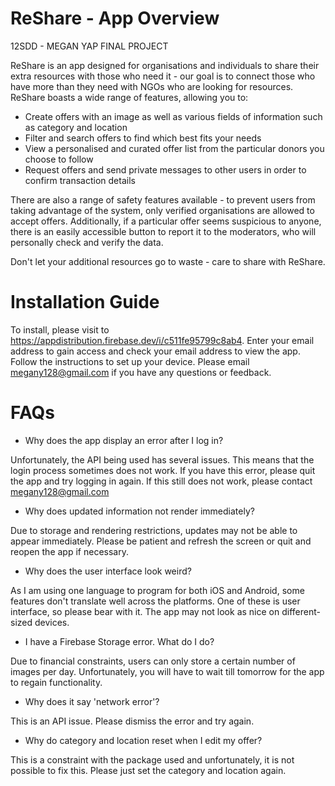 # ReShare - App Overview
12SDD - MEGAN YAP FINAL PROJECT

ReShare is an app designed for organisations and individuals to share their extra resources with those who need it - our goal is to connect those who have more than they need with NGOs who are looking for resources. ReShare boasts a wide range of features, allowing you to:
- Create offers with an image as well as various fields of information such as category and location
- Filter and search offers to find which best fits your needs
- View a personalised and curated offer list from the particular donors you choose to follow
- Request offers and send private messages to other users in order to confirm transaction details

There are also a range of safety features available - to prevent users from taking advantage of the system, only verified organisations are allowed to accept offers. Additionally, if a particular offer seems suspicious to anyone, there is an easily accessible button to report it to the moderators, who will personally check and verify the data.

Don't let your additional resources go to waste - care to share with ReShare.

# Installation Guide
To install, please visit to https://appdistribution.firebase.dev/i/c511fe95799c8ab4. Enter your email address to gain access and check your email address
to view the app. Follow the instructions to set up your device. Please email megany128@gmail.com if you have any questions or feedback.

# FAQs
- Why does the app display an error after I log in?

Unfortunately, the API being used has several issues. This means that the login process sometimes does not work. If you have this error,
please quit the app and try logging in again. If this still does not work, please contact megany128@gmail.com

- Why does updated information not render immediately?

Due to storage and rendering restrictions, updates may not be able to appear immediately. Please be patient and refresh the screen
or quit and reopen the app if necessary.

- Why does the user interface look weird?

As I am using one language to program for both iOS and Android, some features don't translate well across the platforms.
One of these is user interface, so please bear with it. The app may not look as nice on different-sized devices.

- I have a Firebase Storage error. What do I do?

Due to financial constraints, users can only store a certain number of images per day. Unfortunately, you will have to wait till tomorrow for the app to regain functionality.

- Why does it say 'network error'?

This is an API issue. Please dismiss the error and try again.

- Why do category and location reset when I edit my offer?

This is a constraint with the package used and unfortunately, it is not possible to fix this. Please just set the category and location again.
